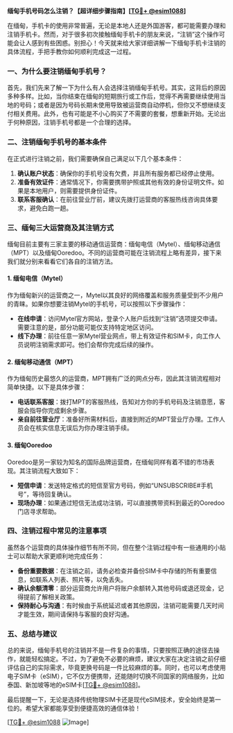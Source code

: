 **缅甸手机号码怎么注销？【超详细步骤指南】[[TG💪+ @esim1088](https://t.me/s/esim1088)]**

在缅甸，手机卡的使用非常普遍，无论是本地人还是外国游客，都可能需要办理和注销手机卡。然而，对于很多初次接触缅甸手机卡的朋友来说，“注销”这个操作可能会让人感到有些困惑。别担心！今天就来给大家详细讲解一下缅甸手机卡注销的具体流程，手把手教你如何顺利完成这一过程。

### 一、为什么要注销缅甸手机号？

首先，我们先来了解一下为什么有人会选择注销缅甸手机号。其实，这背后的原因多种多样。比如，当你结束在缅甸的短期旅行或工作后，觉得不再需要继续使用当地的号码；或者是因为号码长期未使用导致被运营商自动停机，但你又不想继续支付相关费用。此外，也有可能是不小心购买了不需要的套餐，想重新开始。无论出于何种原因，注销手机号都是一个合理的选择。

### 二、注销缅甸手机号的基本条件

在正式进行注销之前，我们需要确保自己满足以下几个基本条件：

1. **确认账户状态**：确保你的手机号没有欠费，并且所有服务都已经停止使用。
2. **准备有效证件**：通常情况下，你需要携带护照或其他有效的身份证明文件。如果是本地用户，则需要提供身份证件。
3. **联系客服确认**：在前往营业厅前，建议先拨打运营商的客服热线咨询具体要求，避免白跑一趟。

### 三、缅甸三大运营商及其注销方式

缅甸目前主要有三家主要的移动通信运营商：缅甸电信（Mytel）、缅甸移动通信（MPT）以及缅甸Ooredoo。不同的运营商可能在注销流程上略有差异，接下来我们就分别来看看它们各自的注销方法。

#### 1. 缅甸电信（Mytel）

作为缅甸新兴的运营商之一，Mytel以其良好的网络覆盖和服务质量受到不少用户的青睐。如果你想要注销Mytel的手机号，可以按照以下步骤操作：

- **在线申请**：访问Mytel官方网站，登录个人账户后找到“注销”选项提交申请。需要注意的是，部分功能可能仅支持特定地区访问。
- **线下办理**：前往任意一家Mytel营业网点，带上有效证件和SIM卡，向工作人员说明注销需求即可。他们会帮你完成后续的操作。

#### 2. 缅甸移动通信（MPT）

作为缅甸历史最悠久的运营商，MPT拥有广泛的网点分布，因此其注销流程相对简单快捷。以下是具体步骤：

- **电话联系客服**：拨打MPT的客服热线，告知对方你的手机号码及注销意愿，客服会指导你完成剩余步骤。
- **亲自前往营业厅**：准备好所需材料后，直接到附近的MPT营业厅办理。工作人员会在核实信息无误后为你办理注销手续。

#### 3. 缅甸Ooredoo

Ooredoo是另一家较为知名的国际品牌运营商，在缅甸同样有着不错的市场表现。其注销流程大致如下：

- **短信申请**：发送特定格式的短信至官方号码，例如“UNSUBSCRIBE#手机号”，等待回复确认。
- **现场办理**：如果通过短信无法成功注销，可以直接携带资料到最近的Ooredoo门店寻求帮助。

### 四、注销过程中常见的注意事项

虽然各个运营商的具体操作细节有所不同，但在整个注销过程中有一些通用的小贴士可以帮助大家更顺利地完成任务：

- **备份重要数据**：在注销之前，请务必检查并备份SIM卡中存储的所有重要信息，如联系人列表、照片等，以免丢失。
- **确认余额清零**：部分运营商允许用户将账户余额转入其他号码或退还现金，记得提前了解相关政策。
- **保持耐心与沟通**：有时候由于系统延迟或者其他原因，注销可能需要几天时间才能生效，期间请保持与客服的良好沟通。

### 五、总结与建议

总的来说，缅甸手机号的注销并不是一件复杂的事情，只要按照正确的途径去操作，就能轻松搞定。不过，为了避免不必要的麻烦，建议大家在决定注销之前仔细评估自己的实际需求，毕竟更换号码是一件比较麻烦的事。同时，也可以考虑使用电子SIM卡（eSIM），它不仅方便携带，还能随时切换不同国家的网络服务，比如泰国、新加坡等地的eSIM卡[[TG💪+ @esim1088](https://t.me/s/esim1088)]。

最后提醒一下，无论是选择传统物理SIM卡还是现代eSIM技术，安全始终是第一位的。希望大家都能享受到便捷高效的通信体验！

[[TG💪+ @esim1088](https://t.me/s/esim1088) ![Image](https://i.postimg.cc/4NQfJmqS/Snipaste-2025-05-13-00-14-12.png)]